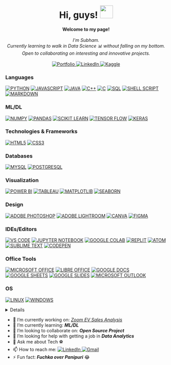 <h1 align="center">Hi, guys! <img src="https://media.tenor.com/Wx9IEmZZXSoAAAAi/hi.gif" width="40px" /></h1>
<p align="center">
    <b>Welcome to my page!</b><br><br>
    <i>
        I'm Subham.<br>
        Currently learning to walk in Data Science 📊 without falling on my bottom.<br>
        Open to collaborating on interesting and innovative projects.<br>
    </i><br>
    <a href="https://subham-roan.vercel.app">    
        <img src="https://img.shields.io/badge/Portfolio-black?style=flat-square&logo=rss" alt="Portfolio">
    </a>
    <a href="https://www.linkedin.com/in/subhamdas21">
        <img src="https://img.shields.io/badge/LinkedIn-black?style=flat-square&logo=linkedin&logoColor=blue" alt="LinkedIn">
    </a>
    <a href="https://www.kaggle.com/sd-indic">
        <img src="https://img.shields.io/badge/Kaggle-black?style=flat-square&logo=kaggle" alt="Kaggle">
    </a><br>
      <!--<img src="https://komarev.com/ghpvc/?username=avishek09 &label=Profile%20views&color=0e75b6&style=flat" alt="Avishek'sProfileViews">-->
</p>

### Languages
[![PYTHON](https://img.shields.io/badge/Python-black?style=for-the-badge&logo=python)](https://github.com/sdindic)
[![JAVASCRIPT](https://img.shields.io/badge/JavaScript-black?style=for-the-badge&logo=javascript)](https://github.com/sdindic)
[![JAVA](https://img.shields.io/badge/Java-black?style=for-the-badge&logo=openjdk)](https://github.com/sdindic)
[![C++](https://img.shields.io/badge/C++-black?style=for-the-badge&logo=cplusplus)](https://github.com/sdindic)
[![C](https://img.shields.io/badge/C-black?style=for-the-badge&logo=c)](https://github.com/avishek09)
[![SQL](https://custom-icon-badges.demolab.com/badge/SQL-black?style=for-the-badge&logo=database)](https://github.com/sdindic)
[![SHELL SCRIPT](https://img.shields.io/badge/Shell_Script-black?style=for-the-badge&logo=gnu-bash)](https://github.com/sdindic)
[![MARKDOWN](https://img.shields.io/badge/Markdown-%23000000.svg?style=for-the-badge&logo=markdown)](https://github.com/sdindic)

### ML/DL
[![NUMPY](https://img.shields.io/badge/Numpy-black?style=for-the-badge&logo=numpy)](https://github.com/sdindic)
[![PANDAS](https://img.shields.io/badge/Pandas-black?style=for-the-badge&logo=pandas)](https://github.com/sdindic)
[![SCIKIT LEARN](https://custom-icon-badges.demolab.com/badge/Scikit_Learn-black?style=for-the-badge&logo=scikit)](https://github.com/sdindic)
[![TENSOR FLOW](https://img.shields.io/badge/TensorFlow-black?style=for-the-badge&logo=tensorflow)](https://github.com/sdindic)
[![KERAS](https://img.shields.io/badge/Keras-black?style=for-the-badge&logo=keras)](https://github.com/sdindic)

### Technologies & Frameworks
[![HTML5](https://img.shields.io/badge/HTML5-black?style=for-the-badge&logo=html5)](https://github.com/sdindic)
[![CSS3](https://img.shields.io/badge/CSS3-black?style=for-the-badge&logo=css3)](https://github.com/sdindic)

### Databases
[![MYSQL](https://img.shields.io/badge/MySQL-black?style=for-the-badge&logo=mysql)](https://github.com/sdindic)
[![POSTGRESQL](https://img.shields.io/badge/PostgreSQL-black?style=for-the-badge&logo=postgresql)](https://github.com/sdindic)

### Visualization
[![POWER BI](https://img.shields.io/badge/Power_BI-black?style=for-the-badge&logo=powerbi)](https://github.com/sdindic)
[![TABLEAU](https://custom-icon-badges.demolab.com/badge/Tableau-black?style=for-the-badge&logo=tableaulogo)](https://github.com/sdindic)
[![MATPLOTLIB](https://custom-icon-badges.demolab.com/badge/Matplotlib-black?style=for-the-badge&logo=matplotlib)](https://github.com/sdindic)
[![SEABORN](https://custom-icon-badges.demolab.com/badge/Seaborn-black?style=for-the-badge&logo=seaborn)](https://github.com/sdindic)

### Design
[![ADOBE PHOTOSHOP](https://img.shields.io/badge/Adobe_Photoshop-black?style=for-the-badge&logo=Adobe%20Photoshop)](https://github.com/sdindic)
[![ADOBE LIGHTROOM](https://img.shields.io/badge/Adobe_Lightroom-black?style=for-the-badge&logo=Adobe%20Lightroom)](https://github.com/sdindic)
[![CANVA](https://img.shields.io/badge/Canva-black?&style=for-the-badge&logo=Canva)](https://github.com/sdindic)
[![FIGMA](https://img.shields.io/badge/Figma-black?style=for-the-badge&logo=figma)](https://github.com/sdindic)

### IDEs/Editors
[![VS CODE](https://img.shields.io/badge/VS_Code-black?style=for-the-badge&logo=visual%20studio%20code&logoColor=blue)](https://github.com/sdindic)
[![JUPYTER NOTEBOOK](https://img.shields.io/badge/Jupyter-black?&style=for-the-badge&logo=Jupyter)](https://github.com/sdindic)
[![GOOGLE COLAB](https://img.shields.io/badge/Google_Colab-black?&style=for-the-badge&logo=Google-Colab)](https://github.com/sdindic)
[![REPLIT](https://img.shields.io/badge/Replit-black?style=for-the-badge&logo=Replit)](https://github.com/sdindic)
[![ATOM](https://img.shields.io/badge/Atom-black?style=for-the-badge&logo=atom)](https://github.com/sdindic)
[![SUBLIME TEXT](https://img.shields.io/badge/Sublime_Text-black?style=for-the-badge&logo=sublime-text)](https://github.com/sdindic)
[![CODEPEN](https://img.shields.io/badge/Codepen-black?style=for-the-badge&logo=codepen)](https://github.com/sdindic)

### Office Tools
[![MICROSOFT OFFICE](https://img.shields.io/badge/Microsoft_Office-black?style=for-the-badge&logo=microsoft%20office&logoColor=ff8000)](https://github.com/sdindic)
[![LIBRE OFFICE](https://img.shields.io/badge/Libre_Office-black?style=for-the-badge&logo=libreoffice)](https://github.com/sdindic)
[![GOOGLE DOCS](https://custom-icon-badges.demolab.com/badge/Google_Docs-black?style=for-the-badge&logo=google--docs)](https://github.com/sdindic)
[![GOOGLE SHEETS](https://img.shields.io/badge/Google_Sheets-black?style=for-the-badge&logo=google%20sheets)](https://github.com/sdindic)
[![GOOGLE SLIDES](https://custom-icon-badges.demolab.com/badge/Google_Slides-black?style=for-the-badge&logo=googleslides)](https://github.com/sdindic)
[![MICROSOFT OUTLOOK](https://img.shields.io/badge/Microsoft_Outlook-black?style=for-the-badge&logo=microsoftoutlook&logoColor=blue)](https://github.com/sdindic)

<!--### Education
[![COURSERA](https://img.shields.io/badge/Coursera-black?style=for-the-badge&logo=Coursera&logoColor=blue)](https://github.com/avishek09)
[![FREE CODE CAMP](https://img.shields.io/badge/free_Code_Camp-black?style=for-the-badge&logo=freecodecamp)](https://github.com/avishek09)
[![KHAN ACADEMY](https://img.shields.io/badge/Khan_Academy-black?style=for-the-badge&logo=khanacademy)](https://github.com/avishek09)
[![UDEMY](https://img.shields.io/badge/Udemy-black?style=for-the-badge&logo=udemy)](https://github.com/avishek09)
[![DATA CAMP](https://img.shields.io/badge/data_camp-black?style=for-the-badge&logo=datacamp)](https://github.com/avishek09)
[![HACKERRANK](https://img.shields.io/badge/Hackerrank-black?style=for-the-badge&logo=hackerrank)](https://github.com/avishek09)
[![SOLO LEARN](https://img.shields.io/badge/Sololearn-black?style=for-the-badge&logo=sololearn)](https://github.com/avishek09)-->

### OS
[![LINUX](https://img.shields.io/badge/Linux-black?style=for-the-badge&logo=Linux)](https://github.com/sdindic)
[![WINDOWS](https://img.shields.io/badge/Windows-black?style=for-the-badge&logo=windows&logoColor=blue)](https://github.com/sdindic)

<details>
<p align="center">
  <a href="https://github.com/sdindic">
    <img src="http://github-profile-summary-cards.vercel.app/api/cards/profile-details?username=avishek-choudhary&theme=transparent" />
  </a>
</br>
  <a href="https://github.com/sdindic">
    <img src="https://github-readme-streak-stats.herokuapp.com/?username=avishek-choudhary&hide_border=true&card_width=338&theme=transparent" />
  </a>
  <a href="https://github.com/sdindic">
    <img src="http://github-profile-summary-cards.vercel.app/api/cards/stats?username=avishek-choudhary&theme=transparent" />
  </a>
    </br>
  <a href="https://github.com/sdindic">
    <img src="https://github-readme-stats.vercel.app/api/top-langs?username=avishek-choudhary&show_icons=true&layout=donut&langs_count=8&html_color=orange&sql_color=blue&hide=&theme=transparent&hide_border=true&card_width=338&size_weight=0.5&count_weight=0.5" />
  </a>
</p>
</details>

- 🔭 I’m currently working on: <i><a href="https://github.com/sd-indic/Zoom-Electric">Zoom EV Sales Analysis</a></i>
- 🌱 I’m currently learning: <b><i>ML/DL</i></b> 
- 👯 I’m looking to collaborate on: <b><i>Open Source Project</i></b>
- 🤔 I’m looking for help with getting a job in <b><i>Data Analytics</i></b>
- 💬 Ask me about Tech ⚽ 
- 📫 How to reach me: <a href="https://www.linkedin.com/in/subhamdas21">
        <img src="https://img.shields.io/badge/LinkedIn-blue?style=flat-square&logo=linkedin" alt="LinkedIn">
    </a>
    <!--<a href="https://mail.google.com/mail/u/0/avishekchoudhary.09" target="_blank">
    <img src="https://img.shields.io/static/v1?message=Gmail&logo=gmail&label=&color=D14836&logoColor=white&labelColor=&style=plastic" height="20" alt="gmail logo"/>-->
    <a href="https://mail.google.com/mail/u/0/subhamdas4414" target="_blank">
        <img src="https://img.shields.io/badge/Gmail-D14836?style=flat-square&logo=gmail&logoColor=white" alt="Gmail">
    </a>
- ⚡ Fun fact: <strong><i>Fuchka over Panipuri</i></strong> 😂
